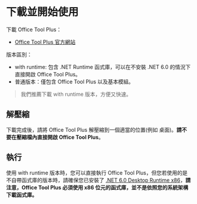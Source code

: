 # 下載並開始使用

下載 Office Tool Plus：

- [Office Tool Plus 官方網站](http://otp.landian.vip/)

版本區別：

- with runtime: 包含 .NET Runtime 函式庫，可以在不安裝 .NET 6.0 的情況下直接開啟 Office Tool Plus。
- 普通版本：僅包含 Office Tool Plus 以及基本模組。

> 我們推薦下載 with runtime 版本，方便又快速。

## 解壓縮

下載完成後，請將 Office Tool Plus 解壓縮到一個適當的位置(例如 桌面)。**請不要在壓縮檔內直接開啟 Office Tool Plus**。

## 執行

使用 with runtime 版本時，您可以直接執行 Office Tool Plus，但您若使用的是不自帶函式庫的版本時，請確保您已安裝了 [.NET 6.0 Desktop Runtime x86](https://aka.ms/dotnet/6.0/windowsdesktop-runtime-win-x86.exe)，**請注意，Office Tool Plus 必須使用 x86 位元的函式庫，並不是依照您的系統架構下載函式庫。**

